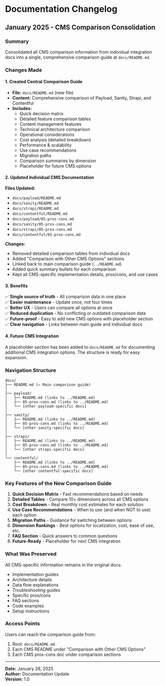# Documentation Changelog

## January 2025 - CMS Comparison Consolidation

### Summary

Consolidated all CMS comparison information from individual integration docs into a single, comprehensive comparison guide at `docs/README.md`.

### Changes Made

#### 1. Created Central Comparison Guide
- **File:** `docs/README.md` (new file)
- **Content:** Comprehensive comparison of Payload, Sanity, Strapi, and Contentful
- **Includes:**
  - Quick decision matrix
  - Detailed feature comparison tables
  - Content management features
  - Technical architecture comparison
  - Operational considerations
  - Cost analysis (detailed breakdown)
  - Performance & scalability
  - Use case recommendations
  - Migration paths
  - Comparison summaries by dimension
  - Placeholder for future CMS options

#### 2. Updated Individual CMS Documentation

**Files Updated:**
- `docs/payload/README.md`
- `docs/sanity/README.md`
- `docs/strapi/README.md`
- `docs/contentful/README.md`
- `docs/payload/05-pros-cons.md`
- `docs/sanity/05-pros-cons.md`
- `docs/strapi/05-pros-cons.md`
- `docs/contentful/05-pros-cons.md`

**Changes:**
- Removed detailed comparison tables from individual docs
- Added "Comparison with Other CMS Options" sections
- Linked back to main comparison guide (`../README.md`)
- Added quick summary bullets for each comparison
- Kept all CMS-specific implementation details, pros/cons, and use cases

#### 3. Benefits

✅ **Single source of truth** - All comparison data in one place  
✅ **Easier maintenance** - Update once, not four times  
✅ **Better UX** - Users can compare all options at once  
✅ **Reduced duplication** - No conflicting or outdated comparison data  
✅ **Future-proof** - Easy to add new CMS options with placeholder section  
✅ **Clear navigation** - Links between main guide and individual docs  

#### 4. Future CMS Integration

A placeholder section has been added to `docs/README.md` for documenting additional CMS integration options. The structure is ready for easy expansion.

### Navigation Structure

```
docs/
├── README.md (← Main comparison guide)
│
├── payload/
│   ├── README.md (links to ../README.md)
│   ├── 05-pros-cons.md (links to ../README.md)
│   └── [other payload-specific docs]
│
├── sanity/
│   ├── README.md (links to ../README.md)
│   ├── 05-pros-cons.md (links to ../README.md)
│   └── [other sanity-specific docs]
│
├── strapi/
│   ├── README.md (links to ../README.md)
│   ├── 05-pros-cons.md (links to ../README.md)
│   └── [other strapi-specific docs]
│
└── contentful/
    ├── README.md (links to ../README.md)
    ├── 05-pros-cons.md (links to ../README.md)
    └── [other contentful-specific docs]
```

### Key Features of the New Comparison Guide

1. **Quick Decision Matrix** - Fast recommendations based on needs
2. **Detailed Tables** - Compare 10+ dimensions across all CMS options
3. **Cost Breakdown** - Real monthly cost estimates for each solution
4. **Use Case Recommendations** - When to use (and when NOT to use) each option
5. **Migration Paths** - Guidance for switching between options
6. **Dimension Rankings** - Best options for localization, cost, ease of use, etc.
7. **FAQ Section** - Quick answers to common questions
8. **Future-Ready** - Placeholder for next CMS integration

### What Was Preserved

All CMS-specific information remains in the original docs:
- Implementation guides
- Architecture details
- Data flow explanations
- Troubleshooting guides
- Specific pros/cons
- FAQ sections
- Code examples
- Setup instructions

### Access Points

Users can reach the comparison guide from:
1. Root: `docs/README.md`
2. Each CMS README under "Comparison with Other CMS Options"
3. Each CMS pros-cons doc under comparison sections

---

**Date:** January 28, 2025  
**Author:** Documentation Update  
**Version:** 1.0

